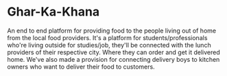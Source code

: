 # Ghar-Ka-Khana
An end to end platform for providing food to the people living out of home from the local food providers.
It's a platform for students/professionals who're living outside for studies/job, they'll be connected with the lunch providers of their respective city. Where they can order and get it delivered home.
We've also made a provision for connecting delivery boys to kitchen owners who want to deliver their food to customers.
